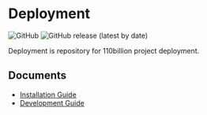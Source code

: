 # Deployment
![GitHub](https://img.shields.io/github/license/110billion/deployment)
![GitHub release (latest by date)](https://img.shields.io/github/v/release/110billion/deployment)

Deployment is repository for 110billion project deployment.

## Documents
- [Installation Guide](./docs/installation.md)
- [Development Guide](./docs/development)